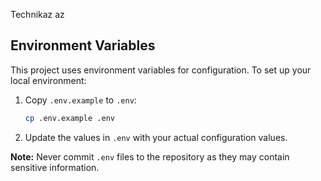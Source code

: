 Technikaz az

## Environment Variables

This project uses environment variables for configuration. To set up your local environment:

1. Copy `.env.example` to `.env`:
   ```bash
   cp .env.example .env
   ```

2. Update the values in `.env` with your actual configuration values.

**Note:** Never commit `.env` files to the repository as they may contain sensitive information.
